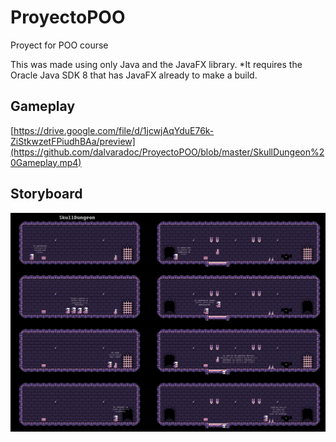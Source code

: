 # ProyectoPOO

Proyect for POO course

This was made using only Java and the JavaFX library.
*It requires the Oracle Java SDK 8 that has JavaFX already to make a build.

## Gameplay

[https://drive.google.com/file/d/1jcwjAqYduE76k-ZiStkwzetFPiudhBAa/preview](https://github.com/dalvaradoc/ProyectoPOO/blob/master/SkullDungeon%20Gameplay.mp4)

## Storyboard

![](https://github.com/dalvaradoc/ProyectoPOO/blob/master/StoryBoard.png)
